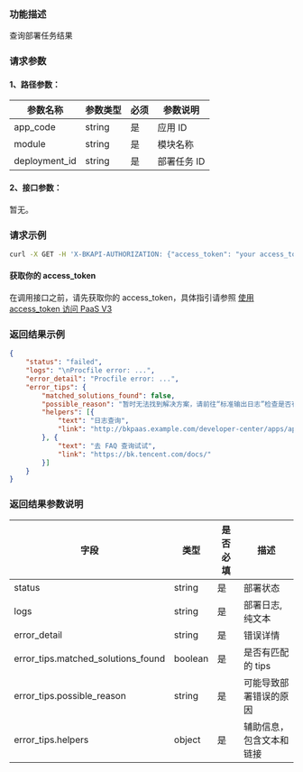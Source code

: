 ### 功能描述
查询部署任务结果

### 请求参数

#### 1、路径参数：

|   参数名称   |    参数类型  |  必须  |     参数说明     |
| ------------ | ------------ | ------ | ---------------- |
| app_code   | string | 是 | 应用 ID |
| module   | string | 是 | 模块名称 |
| deployment_id | string | 是 | 部署任务 ID |

#### 2、接口参数：
暂无。

### 请求示例
```bash
curl -X GET -H 'X-BKAPI-AUTHORIZATION: {"access_token": "your access_token"}' http://bkapi.example.com/api/bkpaas3/prod/bkapps/applications/{app_code}/modules/{module}/deployments/{deployment_id}/result/
```

#### 获取你的 access_token

在调用接口之前，请先获取你的 access_token，具体指引请参照 [使用 access_token 访问 PaaS V3](https://bk.tencent.com/docs/markdown/PaaS3.0/topics/paas/access_token)

### 返回结果示例
```json
{
	"status": "failed",
	"logs": "\nProcfile error: ...",
	"error_detail": "Procfile error: ...",
	"error_tips": {
		"matched_solutions_found": false,
		"possible_reason": "暂时无法找到解决方案，请前往“标准输出日志”检查是否有异常",
		"helpers": [{
			"text": "日志查询",
			"link": "http://bkpaas.example.com/developer-center/apps/appid/default/log?tab=stream"
		}, {
			"text": "去 FAQ 查询试试",
			"link": "https://bk.tencent.com/docs/"
		}]
	}
}
```

### 返回结果参数说明

| 字段 |   类型 |  是否必填 | 描述 |
| ------ | ------ | ------ | ------ |
| status | string | 是 | 部署状态 |
| logs | string | 是 | 部署日志, 纯文本 |
| error_detail | string | 是 | 错误详情 |
| error_tips.matched_solutions_found | boolean | 是 | 是否有匹配的 tips |
| error_tips.possible_reason | string | 是 | 可能导致部署错误的原因 |
| error_tips.helpers | object | 是 | 辅助信息，包含文本和链接 |